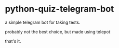 # python-quiz-telegram-bot

a simple telegram bot for taking tests.

probably not the best choice, but made using telepot

that's it.
